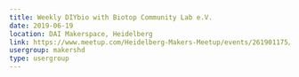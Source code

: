 ```yaml
---
title: Weekly DIYbio with Biotop Community Lab e.V.
date: 2019-06-19
location: DAI Makerspace, Heidelberg
link: https://www.meetup.com/Heidelberg-Makers-Meetup/events/261901175/
usergroup: makershd
type: usergroup
---
```

